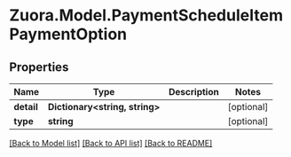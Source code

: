 
# Zuora.Model.PaymentScheduleItemPaymentOption

## Properties

Name | Type | Description | Notes
------------ | ------------- | ------------- | -------------
**detail** | **Dictionary&lt;string, string&gt;** |  | [optional] 
**type** | **string** |  | [optional] 

[[Back to Model list]](../README.md#documentation-for-models)
[[Back to API list]](../README.md#documentation-for-api-endpoints)
[[Back to README]](../README.md)

